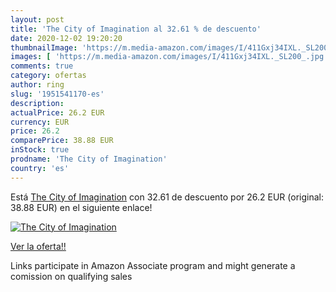 ```yaml
---
layout: post
title: 'The City of Imagination al 32.61 % de descuento'
date: 2020-12-02 19:20:20
thumbnailImage: 'https://m.media-amazon.com/images/I/411Gxj34IXL._SL200_.jpg'
images: [ 'https://m.media-amazon.com/images/I/411Gxj34IXL._SL200_.jpg' ]
comments: true
category: ofertas
author: ring
slug: '1951541170-es'
description:
actualPrice: 26.2 EUR
currency: EUR
price: 26.2
comparePrice: 38.88 EUR
inStock: true
prodname: 'The City of Imagination'
country: 'es'
---
```


Está [The City of Imagination](https://www.amazon.es/dp/1951541170/?tag=tolees-21) con 32.61 de descuento por 26.2 EUR (original: 38.88 EUR) en el siguiente enlace!

[![The City of Imagination](https://m.media-amazon.com/images/I/411Gxj34IXL._SL200_.jpg)](https://www.amazon.es/dp/1951541170/?tag=tolees-21)

[Ver la oferta!!](https://www.amazon.es/dp/1951541170/?tag=tolees-21)

Links participate in Amazon Associate program and might generate a comission on qualifying sales



